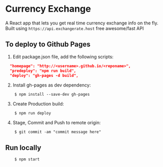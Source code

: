 # Currency Exchange

A React app that lets you get real time currency exchange info on the fly.
Built using `https://api.exchangerate.host` free awesome/fast API

## To deploy to Github Pages

1.  Edit package.json file, add the following scripts:

```json
  "homepage": "http://<username>.github.io/<reponame>",
  "predeploy": "npm run build",
  "deploy": "gh-pages -d build",
```

2. Install gh-pages as dev dependency:

```shell
    $ npm install --save-dev gh-pages
```

3. Create Production build:

```shell
    $ npm run deploy
```

4. Stage, Commit and Push to remote origin:

```shell
    $ git commit -am "commit message here"
```

## Run locally

```shell
    $ npm start
```
